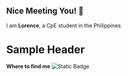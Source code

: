 ## Nice Meeting You! 👋

I am **Lorence**, a CpE student in the Philippines.

<h1>Sample Header</h1>

**Where to find me**
![Static Badge](https://img.shields.io/badge/Contact%20Me-white?style=for-the-badge&logo=Gmail&color=white&link=https%3A%2F%2Fwww.linkedin.com%2Fin%2Florence-glen%2F)


<!--
**LorenCych/LorenCych** is a ✨ _special_ ✨ repository because its `README.md` (this file) appears on your GitHub profile.

Here are some ideas to get you started:

- 🔭 I’m currently working on ...
- 🌱 I’m currently learning ...
- 👯 I’m looking to collaborate on ...
- 🤔 I’m looking for help with ...
- 💬 Ask me about ...
- 📫 How to reach me: ...
- 😄 Pronouns: ...
- ⚡ Fun fact: ...
-->

